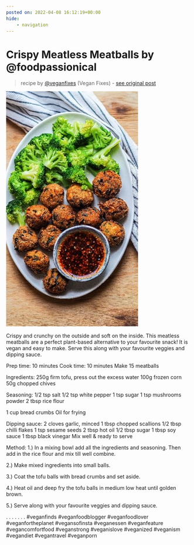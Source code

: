 ```yaml
---
posted on: 2022-04-08 16:12:19+00:00
hide:
    - navigation
---
```


# Crispy Meatless Meatballs by @foodpassionical 

> recipe by [@veganfixes](https://www.instagram.com/veganfixes/) 
(Vegan Fixes) - [see original post](https://instagram.com/p/CcGKfhApfGW)

![](../img/veganfixes_08-04-2022_1604.png)

Crispy and crunchy on the outside and soft on the inside. This meatless meatballs are a perfect plant-based alternative to your favourite snack! It is vegan and easy to make. Serve this along with your favourite veggies and dipping sauce. 

Prep time: 10 minutes 
Cook time: 10 minutes 
Make 15 meatballs 

Ingredients:
250g firm tofu, press out the excess water 
100g frozen corn
50g chopped chives

Seasoning:
1/2 tsp salt 
1/2 tsp white pepper 
1 tsp sugar 
1 tsp mushrooms powder 
2 tbsp rice flour

1 cup bread crumbs 
Oil for frying

Dipping sauce: 
2 cloves garlic, minced 
1 tbsp chopped scallions 
1/2 tbsp chilli flakes 
1 tsp sesame seeds 
2 tbsp hot oil 
1/2 tbsp sugar
1 tbsp soy sauce 
1 tbsp black vinegar 
Mix well & ready to serve

Method:
1.) In a mixing bowl add all the ingredients and seasoning. Then add in the rice flour and mix till well combine. 

2.) Make mixed ingredients into small balls. 

3.) Coat the tofu balls with bread crumbs and set aside. 

4.) Heat oil and deep fry the tofu balls in medium low heat until golden brown.

5.) Serve along with your favourite veggies and dipping sauce.

.
.
.
.
.
.
.
\#veganfinds \#veganfoodblogger \#veganfoodlover \#veganfortheplanet \#vegansofinsta \#veganessen \#veganfeature \#vegancomfortfood \#veganstrong \#veganislove \#veganized \#veganism \#vegandiet \#vegantravel \#veganporn 